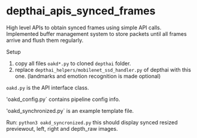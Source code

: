 # depthai_apis_synced_frames
High  level APIs to obtain synced frames using simple API calls. Implemented buffer management system to store packets until all frames arrive and flush them regularly.

Setup
1. copy all files `oakd*.py` to cloned `depthai` folder.
2. replace `depthai_helpers/mobilenet_ssd_handler.py` of depthai with this one. (landmarks and emotion recognition is made optional)

`oakd.py` is the API interface class.

'oakd_config.py` contains pipeline config info.

'oakd_synchronized.py` is an example template file.

Run:
`python3 oakd_syncronized.py` this should display synced resized previewout, left, right and depth_raw images.

